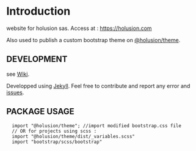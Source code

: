# Introduction

website for holusion sas. Access at : https://holusion.com

Also used to publish a custom bootstrap theme on [@holusion/theme](https://www.npmjs.com/package/@holusion/theme).

## DEVELOPMENT

see [Wiki](https://github.com/Holusion/holusion.com/wiki).

Developped using [Jekyll](https://jekyllrb.com/). Feel free to contribute and report any error and [issues](https://github.com/Holusion/holusion.com/issues).

## PACKAGE USAGE

```
  import "@holusion/theme"; //import modified bootstrap.css file
  // OR for projects using scss :
  import "@holusion/theme/dist/_variables.scss"
  import "bootstrap/scss/bootstrap"